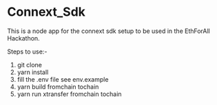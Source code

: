 # Connext_Sdk
This is a node app for the connext sdk setup to be used in the EthForAll Hackathon.

Steps to use:-
1. git clone
2. yarn install
3. fill the .env file see env.example
4. yarn build fromchain tochain
6. yarn run xtransfer fromchain tochain
